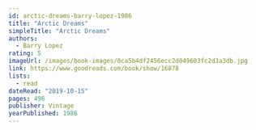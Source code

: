 ```yaml
---
id: arctic-dreams-barry-lopez-1986
title: "Arctic Dreams"
simpleTitle: "Arctic Dreams"
authors:
  - Barry Lopez
rating: 5
imageUrl: /images/book-images/0ca5b4df2456ecc2d049603fc2d3a3db.jpg
link: https://www.goodreads.com/book/show/16878
lists:
  - read
dateRead: "2019-10-15"
pages: 496
publisher: Vintage
yearPublished: 1986
---
```

